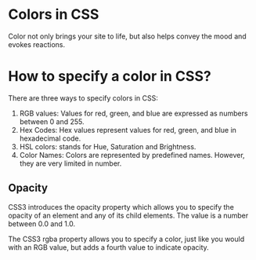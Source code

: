 # Colors in CSS
Color not only brings your site to life, but also helps
convey the mood and evokes reactions.
# How to specify a color in CSS?
There are three ways to specify colors in CSS:
 1. RGB values: Values for red, green, and blue are expressed as numbers between 0 and 255.
 2. Hex Codes: Hex values represent values for red, green, and blue in hexadecimal code.
 3. HSL colors: stands for Hue, Saturation and Brightness.
 4. Color Names: Colors are represented by predefined names. However, they are very limited in number.
 
## Opacity
 CSS3 introduces the opacity property which allows you to specify the opacity of an element and any of its child elements.
The value is a number between 0.0 and 1.0.

The CSS3 rgba property allows you to specify a color, just like you would with an RGB value, but adds a fourth value to indicate opacity.
